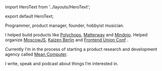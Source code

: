 import HeroText from '../layouts/HeroText';

export default HeroText;

Programmer, product manager, founder, hobbyist musician.

I helped build products like
[Polychops](#Polychops),
[Matterway](#Matterway)
and
[Mindojo](#Mindojo).
Helped organize
[MoscowJS](https://moscowjs.ru),
[Kaizen Berlin](https://www.meetup.com/Kaizen-Berlin/)
and
[Frontend Union Conf](http://frontend-union-conf.github.io/func2016/)
.

Currently I’m in the process of starting a product research and
development agency called [Mean Computer](https://mean.computer).

I write, speak and podcast about things I’m interested in.
